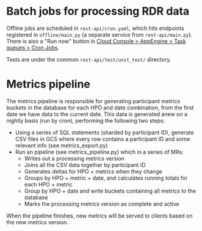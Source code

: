 # Batch jobs for processing RDR data

Offline jobs are scheduled in `rest-api/cron.yaml`, which hits endpoints
registered in `offline/main.py` (a separate service from `rest-api/main.py`).
There is also a "Run now" button in
[Cloud Console > AppEngine > Task queues > Cron Jobs](https://pantheon.corp.google.com/appengine/taskqueues?project=pmi-drc-api-test&serviceId=default&tab=CRON).

Tests are under the common `rest-api/test/unit_test/` directory.

# Metrics pipeline

The metrics pipeline is responsible for generating participant metrics buckets in the database
for each HPO and date combination, from the first date we have data to the current date.
This data is generated anew on a nightly basis (run by cron), performing the following two steps:

* Using a series of SQL statements (sharded by participant ID), generate CSV files in GCS
  where every row contains a participant ID and some relevant info (see metrics_export.py)
* Run an pipeline (see metrics_pipeline.py) which in a series of MRs:
	* Writes out a processing metrics version
	* Joins all the CSV data together by participant ID
	* Generates deltas for HPO + metrics when they change
	* Groups by HPO + metric + date, and calculates running totals for each HPO + metric
	* Group by HPO + date and write buckets containing all metrics to the database
	* Marks the processing metrics version as complete and active

When the pipeline finishes, new metrics will be served to clients based on the new metrics version.
